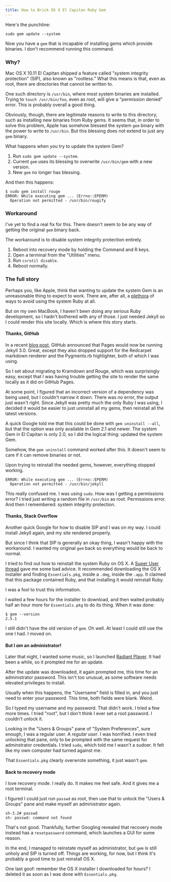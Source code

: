 ```yaml
---
title: How to Brick OS X El Capitan Ruby Gem
---
```


Here's the punchline:

```
sudo gem update --system
```

Now you have a `gem`
that is incapable of
installing gems which
provide binaries.
I don't recommend running this command.

### Why?

Mac OS X 10.11 El Capitan
shipped a feature called "system integrity protection" (SIP),
also known as "rootless."
What this means is that,
even as root,
there are directories that cannot be written to.

One such directory is `/usr/bin`,
where most system binaries are installed.
Trying to `touch /usr/bin/foo`,
even as root,
will give a "permission denied" error.
This is probably overall a good thing.

Obviously, though,
there are legitimate reasons
to write to this directory,
such as installing new binaries
from Ruby gems.
It seems that,
in order to solve this problem,
Apple has somehow blessed
the system `gem` binary
with the power to write to `/usr/bin`.
But this blessing
does not extend to
just any `gem` binary.

What happens when
you try to update the system Gem?

1. Run `sudo gem update --system`.
2. Current `gem` uses its blessing to overwrite `/usr/bin/gem` with a new
   version.
3. New `gem` no longer has blessing.

And then this happens:

```
$ sudo gem install rouge
ERROR: While executing gem ... (Errno::EPERM)
  Operation not permitted - /usr/bin/rougify
```

### Workaround

I've yet to find a real fix for this.
There doesn't seem to be
any way of getting
the original `gem` binary back.

The workaround is to
disable system integrity protection
entirely.

1. Reboot into recovery mode by holding the Command and R keys.
2. Open a terminal from the "Utilities" menu.
3. Run `csrutil disable`.
4. Reboot normally.

### The full story

Perhaps you, like Apple,
think that wanting to update
the system Gem
is an unreasonable thing
to expect to work.
There are, after all,
a [plethora][plethora] of ways
to avoid using the system Ruby
at all.

[plethora]: https://github.com/rvm/rvm/blob/master/docs/alt.md

But on my own MacBook,
I haven't been doing any
serious Ruby development,
so I hadn't bothered
with any of those.
I just needed Jekyll
so I could render this site locally.
Which is where this story starts.

#### Thanks, GitHub

In a recent [blog post][jekyll3],
GitHub announced that Pages
would now be running Jekyll 3.0.
Great,
except they also dropped support for
the Redcarpet markdown renderer
and the Pygments.rb highlighter,
both of which I was using.

[jekyll3]: https://github.com/blog/2100-github-pages-now-faster-and-simpler-with-jekyll-3-0

So I set about migrating
to Kramdown and Rouge,
which was surprisingly easy,
except that I was
having trouble getting the site
to render the same locally
as it did on GitHub Pages.

At some point,
I figured that an incorrect version
of a dependency was being used,
but I couldn't narrow it down.
There was no error,
the output just wasn't right.
Since Jekyll was pretty much
the only Ruby I was using,
I decided it would be easier
to just uninstall all my gems,
then reinstall all the latest versions.

A quick Google told me that
this could be done with `gem uninstall --all`,
but that the option was only available
in Gem 2.1 and newer.
The system Gem in El Capitan is only 2.0,
so I did the logical thing:
updated the system Gem.

Somehow,
the `gem uninstall` command worked after this.
It doesn't seem to care if it can
remove binaries or not.

Upon trying to reinstall
the needed gems, however,
everything stopped working.

```
ERROR: While executing gem ... (Errno::EPERM)
  Operation not permitted - /usr/bin/jekyll
```

This really confused me.
I was using `sudo`.
How was I getting a permissions error?
I tried just writing
a random file in `/usr/bin` as root.
Permissions error.
And then I remembered:
system integrity protection.

#### Thanks, Stack Overflow

Another quick Google
for how to disable SIP
and I was on my way.
I could install Jekyll again,
and my site rendered properly.

But since I think that SIP
is generally an okay thing,
I wasn't happy with the workaround.
I wanted my original `gem` back
so everything would be back to normal.

I tried to find out how to
reinstall the system Ruby on OS X.
A [Super User thread][superuser] gave me some bad advice.
It recommended downloading the OS X installer
and finding `Essentials.pkg`,
inside a `.dmg`,
inside the `.app`.
It claimed that this package
contained Ruby,
and that installing it
would reinstall Ruby.

[superuser]: http://superuser.com/questions/860819/reinstall-ruby-framework-on-os-x-yosemite

I was a fool to trust this information.

I waited a few hours
for the installer to download,
and then waited probably
half an hour more
for `Essentials.pkg` to do its thing.
When it was done:

```
$ gem --version
2.5.1
```

I still didn't have the old version of `gem`.
Oh well.
At least I could still use the one I had.
I moved on.

#### But I *am* an administrator!

Later that night,
I wanted some music,
so I launched [Radiant Player][radiant].
It had been a while,
so it prompted me for an update.

[radiant]: http://radiant-player.github.io/radiant-player-mac/

After the update was downloaded,
it again prompted me,
this time for an administrator password.
This isn't too unusual,
as some software needs elevated privileges
to install.

Usually when this happens,
the "Username" field is filled in,
and you just need to enter your password.
This time,
both fields were blank.
Weird.

So I typed my username and my password.
That didn't work.
I tried a few more times.
I tried "root",
but I don't think I ever set a root password.
I couldn't unlock it.

Looking in the "Users & Groups" pane
of "System Preferences",
sure enough,
I was a regular user.
A *regular user*.
I was horrified.
I even tried unlocking that pane,
only to be prompted with the same request
for adminstrator credentials.
I tried `sudo`,
which told me I wasn't a sudoer.
It felt like my own computer
had turned against me.

That `Essentials.pkg` clearly overwrote something,
it just wasn't `gem`.

#### Back to recovery mode

I love recovery mode.
I really do.
It makes me feel safe.
And it gives me a root terminal.

I figured I could just run `passwd` as root,
then use that to unlock the "Users & Groups" pane
and make myself an administrator again.

```
sh-3.2# passwd
sh: passwd: command not found
```

That's not good.
Thankfully,
further Googling
revealed that recovery mode
instead has a `resetpassword` command,
which launches a GUI for some reason.

In the end,
I managed to reinstate myself as administrator,
but `gem` is still unholy
and SIP is turned off.
Things are working, for now,
but I think it's probably
a good time to just reinstall OS X.

One last goof:
remember the OS X installer I downloaded
for hours?
I deleted it as soon as
I was done with `Essentials.pkg`.
